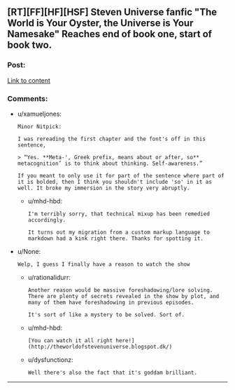 ## [RT][FF][HF][HSF] Steven Universe fanfic "The World is Your Oyster, the Universe is Your Namesake" Reaches end of book one, start of book two.

### Post:

[Link to content](http://archiveofourown.org/works/3808279)

### Comments:

- u/xamueljones:
  ```
  Minor Nitpick:

  I was rereading the first chapter and the font's off in this sentence,

  > “Yes. **Meta-', Greek prefix, means about or after, so** metacognition’ is to think about thinking. Self-awareness.”

  If you meant to only use it for part of the sentence where part of it is bolded, then I think you shouldn't include 'so' in it as well. It broke my immersion in the story very abruptly.
  ```

  - u/mhd-hbd:
    ```
    I'm terribly sorry, that technical mixup has been remedied accordingly.

    It turns out my migration from a custom markup language to markdown had a kink right there. Thanks for spotting it.
    ```

- u/None:
  ```
  Welp, I guess I finally have a reason to watch the show
  ```

  - u/rationalidurr:
    ```
    Another reason would be massive foreshadowing/lore solving. There are plenty of secrets revealed in the show by plot, and many of them have foreshadowing in previous episodes. 

    It's sort of like a mystery to be solved. Sort of.
    ```

  - u/mhd-hbd:
    ```
    [You can watch it all right here!](http://theworldofstevenuniverse.blogspot.dk/)
    ```

  - u/dysfunctionz:
    ```
    Well there's also the fact that it's goddam brilliant.
    ```

---

